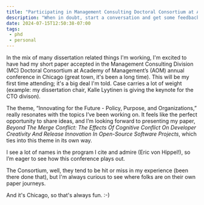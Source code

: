 ```yaml
---
title: "Participating in Management Consulting Doctoral Consortium at Academy of Management"
description: "When in doubt, start a conversation and get some feedback."
date: 2024-07-15T12:50:38-07:00
tags:
 - phd
 - personal
---
```


In the mix of many dissertation related things I'm working, I'm excited to have had my short paper accepted in the Management Consulting Division (MC) Doctoral Consortium at  Academy of Management’s (AOM) annual conference in Chicago (great town, it's been a long time). This will be my first time attending; it's a big deal I'm told. Case carries a lot of weight (example: my dissertation chair, Kalle Lyytinen is giving the keynote for the CTO divison).

The theme, “Innovating for the Future - Policy, Purpose, and Organizations,” really resonates with the topics I’ve been working on. It feels like the perfect opportunity to share ideas, and I’m looking forward to presenting my paper, _Beyond The Merge Conflict: The Effects Of Cognitive Conflict On Developer Creativity And Release Innovation In Open-Source Software Projects_, which ties into this theme in its own way.

I see a lot of names in the program I cite and admire (Eric von Hippel!), so I’m eager to see how this conference plays out.

The Consortium, well, they tend to be hit or miss in my experience (been there done that), but I'm always curious to see where folks are on their own paper journeys.

And it's Chicago, so that's always fun. :-)







